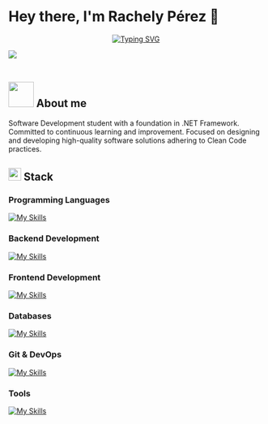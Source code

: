 <h1>Hey there, I'm Rachely Pérez 👋</h1>

<p align="center">
  <a href="https://git.io/typing-svg"><img src="https://readme-typing-svg.demolab.com?font=Fira+Code&size=23&pause=1000&color=0691F7&random=false&width=435&lines=Software+Development+Student+%F0%9F%92%BB" alt="Typing SVG" /></a>
</p>

<img src="https://user-images.githubusercontent.com/73097560/115834477-dbab4500-a447-11eb-908a-139a6edaec5c.gif"><br><br>

## <picture><img src = "https://user-images.githubusercontent.com/74038190/216654095-6f6772e4-e433-4bba-9164-1ca6f463ac3f.gif" width = 50px></picture> **About me**

<p align="left">Software Development student with a foundation in .NET Framework. Committed to continuous learning and improvement. Focused on designing and developing high-quality software solutions adhering to Clean Code practices.</p>

## <img src="https://media2.giphy.com/media/QssGEmpkyEOhBCb7e1/giphy.gif?cid=ecf05e47a0n3gi1bfqntqmob8g9aid1oyj2wr3ds3mg700bl&rid=giphy.gif" width ="25"><b> Stack</b>

### Programming Languages
[![My Skills](https://skillicons.dev/icons?i=cs,js,java)](https://skillicons.dev)

### Backend Development
[![My Skills](https://skillicons.dev/icons?i=dotnet)](https://skillicons.dev)

### Frontend Development
[![My Skills](https://skillicons.dev/icons?i=html,css,bootstrap)](https://skillicons.dev)

### Databases
[![My Skills](https://skillicons.dev/icons?i=mysql,mongodb)](https://skillicons.dev)

### Git & DevOps
[![My Skills](https://skillicons.dev/icons?i=git,github)](https://skillicons.dev)

### Tools
[![My Skills](https://skillicons.dev/icons?i=visualstudio,vscode,eclipse,postman,figma)](https://skillicons.dev)
